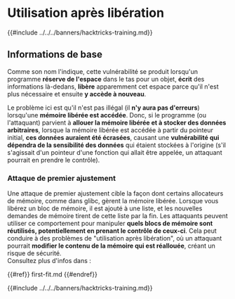 # Utilisation après libération

{{#include ../../../banners/hacktricks-training.md}}

## Informations de base

Comme son nom l'indique, cette vulnérabilité se produit lorsqu'un programme **réserve de l'espace** dans le tas pour un objet, **écrit** des informations là-dedans, **libère** apparemment cet espace parce qu'il n'est plus nécessaire et ensuite **y accède à nouveau**.

Le problème ici est qu'il n'est pas illégal (il **n'y aura pas d'erreurs**) lorsqu'une **mémoire libérée est accédée**. Donc, si le programme (ou l'attaquant) parvient à **allouer la mémoire libérée et à stocker des données arbitraires**, lorsque la mémoire libérée est accédée à partir du pointeur initial, **ces données auraient été écrasées**, causant une **vulnérabilité qui dépendra de la sensibilité des données** qui étaient stockées à l'origine (s'il s'agissait d'un pointeur d'une fonction qui allait être appelée, un attaquant pourrait en prendre le contrôle).

### Attaque de premier ajustement

Une attaque de premier ajustement cible la façon dont certains allocateurs de mémoire, comme dans glibc, gèrent la mémoire libérée. Lorsque vous libérez un bloc de mémoire, il est ajouté à une liste, et les nouvelles demandes de mémoire tirent de cette liste par la fin. Les attaquants peuvent utiliser ce comportement pour manipuler **quels blocs de mémoire sont réutilisés, potentiellement en prenant le contrôle de ceux-ci**. Cela peut conduire à des problèmes de "utilisation après libération", où un attaquant pourrait **modifier le contenu de la mémoire qui est réallouée**, créant un risque de sécurité.\
Consultez plus d'infos dans :

{{#ref}}
first-fit.md
{{#endref}}

{{#include ../../../banners/hacktricks-training.md}}
